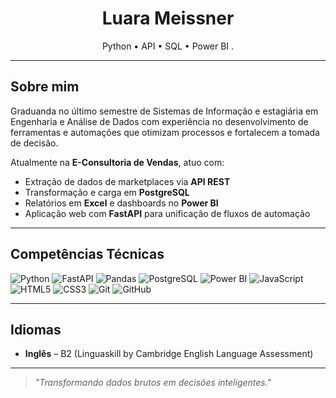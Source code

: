 <h1 align="center">Luara Meissner</h1>

<p align="center">
  Python • API • SQL • Power BI  .
</p>

---

## Sobre mim  

Graduanda no último semestre de Sistemas de Informação e estagiária em Engenharia e Análise de Dados com experiência no desenvolvimento de ferramentas e automações que otimizam processos e fortalecem a tomada de decisão.  

Atualmente na **E-Consultoria de Vendas**, atuo com:  
- Extração de dados de marketplaces via **API REST** 
- Transformação e carga em **PostgreSQL**  
- Relatórios em **Excel** e dashboards no **Power BI**  
- Aplicação web com **FastAPI** para unificação de fluxos de automação  

---

## Competências Técnicas  

![Python](https://img.shields.io/badge/Python-3776AB?style=flat&logo=python&logoColor=white) 
![FastAPI](https://img.shields.io/badge/FastAPI-009688?style=flat&logo=fastapi&logoColor=white) 
![Pandas](https://img.shields.io/badge/Pandas-150458?style=flat&logo=pandas&logoColor=white) 
![PostgreSQL](https://img.shields.io/badge/PostgreSQL-4169E1?style=flat&logo=postgresql&logoColor=white) 
![Power BI](https://img.shields.io/badge/PowerBI-F2C811?style=flat&logo=powerbi&logoColor=black) 
![JavaScript](https://img.shields.io/badge/JavaScript-F7DF1E?style=flat&logo=javascript&logoColor=black) 
![HTML5](https://img.shields.io/badge/HTML5-E34F26?style=flat&logo=html5&logoColor=white) 
![CSS3](https://img.shields.io/badge/CSS3-1572B6?style=flat&logo=css3&logoColor=white) 
![Git](https://img.shields.io/badge/Git-F05032?style=flat&logo=git&logoColor=white) 
![GitHub](https://img.shields.io/badge/GitHub-181717?style=flat&logo=github&logoColor=white)

---

## Idiomas  
- **Inglês** – B2 (Linguaskill by Cambridge English Language Assessment)  

---

> *"Transformando dados brutos em decisões inteligentes."*
